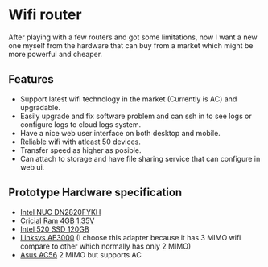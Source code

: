 # Wifi router

After playing with a few routers and got some limitations, now I want a new one myself from the hardware that can
buy from a market which might be more powerful and cheaper. 

## Features

- Support latest wifi technology in the market (Currently is AC) and upgradable.
- Easily upgrade and fix software problem and can ssh in to see logs or configure logs to cloud logs system.
- Have a nice web user interface on both desktop and mobile.
- Reliable wifi with atleast 50 devices.
- Transfer speed as higher as posible.
- Can attach to storage and have file sharing service that can configure in web ui.

## Prototype Hardware specification

- [Intel NUC DN2820FYKH](http://www.amazon.com/gp/product/B00HVKLSVC/ref=oh_aui_detailpage_o00_s00?ie=UTF8&psc=1)
- [Cricial Ram 4GB 1.35V](http://www.amazon.com/gp/product/B005LDLV6S/ref=oh_aui_detailpage_o00_s00?ie=UTF8&psc=1)
- [Intel 520 SSD 120GB](http://www.amazon.com/gp/product/B006VCP7NQ/ref=oh_aui_detailpage_o00_s01?ie=UTF8&psc=1)
- [Linksys AE3000](http://www.amazon.com/Linksys-Dual-Band-Wireless-N-Adapter-AE3000/dp/B007ZLGXA8/ref=sr_1_1?s=electronics&ie=UTF8&qid=1419085435&sr=1-1&keywords=linksys+AE3000) (I choose this adapter because it has 3 MIMO wifi compare to other which normally has only 2 MIMO)
- [Asus AC56](http://www.amazon.com/Asus-USB-AC56-Dual-band-Wireless-AC1200-Adapter/dp/B00FB45USW/ref=sr_1_1?s=electronics&ie=UTF8&qid=1419085558&sr=1-1&keywords=Asus+AC56) 2 MIMO but supports AC
